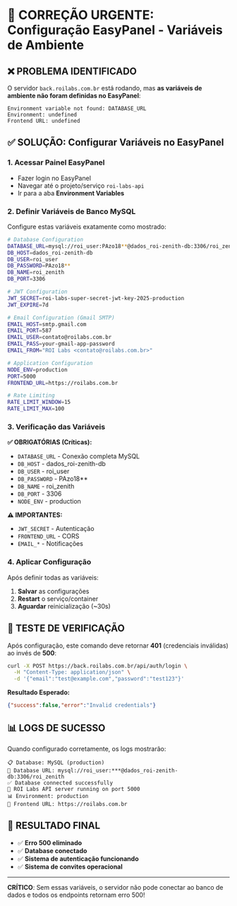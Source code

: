 # 🚨 CORREÇÃO URGENTE: Configuração EasyPanel - Variáveis de Ambiente

## ❌ **PROBLEMA IDENTIFICADO**

O servidor `back.roilabs.com.br` está rodando, mas **as variáveis de ambiente não foram definidas no EasyPanel**:

```
Environment variable not found: DATABASE_URL
Environment: undefined
Frontend URL: undefined
```

## ✅ **SOLUÇÃO: Configurar Variáveis no EasyPanel**

### **1. Acessar Painel EasyPanel**
- Fazer login no EasyPanel
- Navegar até o projeto/serviço `roi-labs-api`
- Ir para a aba **Environment Variables**

### **2. Definir Variáveis de Banco MySQL**

Configure estas variáveis exatamente como mostrado:

```bash
# Database Configuration
DATABASE_URL=mysql://roi_user:PAzo18**@dados_roi-zenith-db:3306/roi_zenith
DB_HOST=dados_roi-zenith-db
DB_USER=roi_user
DB_PASSWORD=PAzo18**
DB_NAME=roi_zenith
DB_PORT=3306

# JWT Configuration
JWT_SECRET=roi-labs-super-secret-jwt-key-2025-production
JWT_EXPIRE=7d

# Email Configuration (Gmail SMTP)
EMAIL_HOST=smtp.gmail.com
EMAIL_PORT=587
EMAIL_USER=contato@roilabs.com.br
EMAIL_PASS=your-gmail-app-password
EMAIL_FROM="ROI Labs <contato@roilabs.com.br>"

# Application Configuration
NODE_ENV=production
PORT=5000
FRONTEND_URL=https://roilabs.com.br

# Rate Limiting
RATE_LIMIT_WINDOW=15
RATE_LIMIT_MAX=100
```

### **3. Verificação das Variáveis**

**✅ OBRIGATÓRIAS (Críticas):**
- `DATABASE_URL` - Conexão completa MySQL
- `DB_HOST` - dados_roi-zenith-db
- `DB_USER` - roi_user
- `DB_PASSWORD` - PAzo18**
- `DB_NAME` - roi_zenith
- `DB_PORT` - 3306
- `NODE_ENV` - production

**⚠️ IMPORTANTES:**
- `JWT_SECRET` - Autenticação
- `FRONTEND_URL` - CORS
- `EMAIL_*` - Notificações

### **4. Aplicar Configuração**

Após definir todas as variáveis:
1. **Salvar** as configurações
2. **Restart** o serviço/container
3. **Aguardar** reinicialização (~30s)

## 🧪 **TESTE DE VERIFICAÇÃO**

Após configuração, este comando deve retornar **401** (credenciais inválidas) ao invés de **500**:

```bash
curl -X POST https://back.roilabs.com.br/api/auth/login \
  -H "Content-Type: application/json" \
  -d '{"email":"test@example.com","password":"test123"}'
```

**Resultado Esperado:**
```json
{"success":false,"error":"Invalid credentials"}
```

## 📊 **LOGS DE SUCESSO**

Quando configurado corretamente, os logs mostrarão:

```
📋 Database: MySQL (production)
🔗 Database URL: mysql://roi_user:***@dados_roi-zenith-db:3306/roi_zenith
✅ Database connected successfully
🚀 ROI Labs API server running on port 5000
📊 Environment: production
🔗 Frontend URL: https://roilabs.com.br
```

## 🎯 **RESULTADO FINAL**

- ✅ **Erro 500 eliminado**
- ✅ **Database conectado**
- ✅ **Sistema de autenticação funcionando**
- ✅ **Sistema de convites operacional**

---

**CRÍTICO**: Sem essas variáveis, o servidor não pode conectar ao banco de dados e todos os endpoints retornam erro 500!